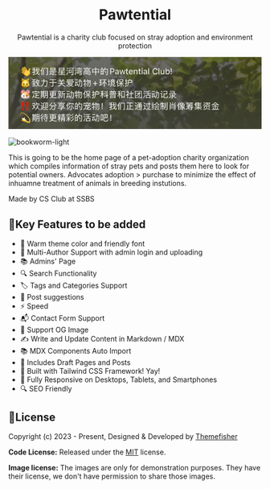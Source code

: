 <h1 align=center>Pawtential</h1>
<p align=center>Pawtential is a charity club focused on stray adoption and environment protection</p>

<p align=center>
  <a href="https://github.com/themefisher/bookworm-light-astro/graphs/contributors">
    <img src="pawtential.png" alt="contributors"></a>
</p>

![bookworm-light](https://demo.gethugothemes.com/thumbnails/bookworm-light.png)

This is going to be the home page of a pet-adoption charity organization which compiles information of stray pets and posts them here to look for potential owners.
Advocates adoption > purchase to minimize the effect of inhuamne treatment of animals in breeding instutions.

Made by CS Club at SSBS

## 🔑Key Features to be added

- 🎨 Warm theme color and friendly font
- 👥 Multi-Author Support with admin login and uploading
- 📚 Admins' Page
- 🔍 Search Functionality
- 🏷️ Tags and Categories Support
- 🔗 Post suggestions
- ⚡ Speed
- 📬 Contact Form Support
- 🌅 Support OG Image
- ✍️ Write and Update Content in Markdown / MDX
- 📚 MDX Components Auto Import
- 📝 Includes Draft Pages and Posts
- 🚀 Built with Tailwind CSS Framework! Yay!
- 📱 Fully Responsive on Desktops, Tablets, and Smartphones
- 🔍 SEO Friendly

<!-- licence -->
## 📄License

Copyright (c) 2023 - Present, Designed & Developed by [Themefisher](https://themefisher.com)

**Code License:** Released under the [MIT](https://github.com/themefisher/bookworm-light-astro/blob/main/LICENSE) license.

**Image license:** The images are only for demonstration purposes. They have their license, we don't have permission to share those images.
